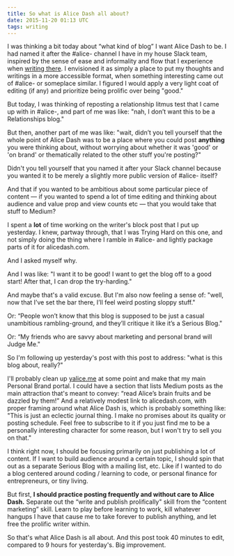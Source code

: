 ```yaml
---
title: So what is Alice Dash all about?
date: 2015-11-20 01:13 UTC
tags: writing
---
```


I was thinking a bit today about “what kind of blog” I want Alice Dash to be. I had named it after the #alice- channel I have in my house Slack team, inspired by the sense of ease and informality and flow that I experience when [writing there](http://alicedash.com/writers-block-slack/). I envisioned it as simply a place to put my thoughts and writings in a more accessible format, when something interesting came out of #alice- or someplace similar. I figured I would apply a very light coat of editing (if any) and prioritize being prolific over being "good."

But today, I was thinking of reposting a relationship litmus test that I came up with in #alice-, and part of me was like: "nah, I don’t want this to be a Relationships blog."
 
But then, another part of me was like: "wait, didn’t you tell yourself that the whole point of Alice Dash was to be a place where you could post ​**anything**​ you were thinking about, without worrying about whether it was 'good' or 'on brand' or thematically related to the other stuff you're posting?"
 
Didn't you tell yourself that you named it after your Slack channel because you wanted it to be merely a slightly more public version of #alice- itself?
 
And that if you wanted to be ambitious about some particular piece of content &mdash; if you wanted to spend a lot of time editing and thinking about audience and value prop and view counts etc &mdash; that you would take that stuff to Medium?
 
I spent a ​**lot**​ of time working on the writer's block post that I put up yesterday. I knew, partway through, that I was Trying Hard on this one, and not simply doing the thing where I ramble in #alice- and lightly package parts of it for alicedash.com.
 
And I asked myself why.
 
And I was like: "I want it to be good! I want to get the blog off to a good start! After that, I can drop the try-harding."
 
And maybe that's a valid excuse. But I'm also now feeling a sense of: "well, now that I’ve set the bar there, I’ll feel weird posting sloppy stuff."
 
Or: “People won’t know that this blog is supposed to be just a casual unambitious rambling-ground, and they’ll critique it like it’s a Serious Blog."
 
Or: “My friends who are savvy about marketing and personal brand will Judge Me."

So I'm following up yesterday's post with this post to address: "what is this blog about, really?"

I'll probably clean up [yalice.me](http://www.yalice.me/) at some point and make that my main Personal Brand portal. I could have a section that lists Medium posts as the main attraction that's meant to convey: “read Alice’s brain fruits and be dazzled by them!” And a relatively modest link to alicedash.com, with proper framing around what Alice Dash is, which is probably something like: "This is just an eclectic journal thing. I make no promises about its quality or posting schedule. Feel free to subscribe to it if you just find me to be a personally interesting character for some reason, but I won't try to sell you on that."
 
I think right now, I should be focusing primarily on just publishing a lot of content. If I want to build audience around a certain topic, I should spin that out as a separate Serious Blog with a mailing list, etc. Like if I wanted to do a blog centered around coding / learning to code, or personal finance for entrepreneurs, or tiny living.
 
But first, **I should practice posting frequently and without care to Alice Dash.** Separate out the “write and publish prolifically" skill from the “content marketing” skill. Learn to play before learning to work, kill whatever hangups I have that cause me to take forever to publish anything, and let free the prolific writer within.
 
So that's what Alice Dash is all about. And this post took 40 minutes to edit, compared to 9 hours for yesterday's. Big improvement.
